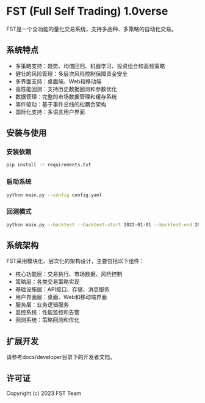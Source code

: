 # FST (Full Self Trading) 1.0verse

FST是一个全功能的量化交易系统，支持多品种、多策略的自动化交易。

## 系统特点

- 多策略支持：趋势、均值回归、机器学习、投资组合和高频策略
- 健壮的风险管理：多层次风险控制保障资金安全
- 多界面支持：桌面端、Web和移动端
- 高性能回测：支持历史数据回测和参数优化
- 数据管理：完整的市场数据管理和缓存系统
- 事件驱动：基于事件总线的松耦合架构
- 国际化支持：多语言用户界面

## 安装与使用

### 安装依赖

```bash
pip install -r requirements.txt
```

### 启动系统

```bash
python main.py --config config.yaml
```

### 回测模式

```bash
python main.py --backtest --backtest-start 2022-01-01 --backtest-end 2022-12-31
```

## 系统架构

FST采用模块化、层次化的架构设计，主要包括以下组件：

- 核心功能层：交易执行、市场数据、风险控制
- 策略层：各类交易策略实现
- 基础设施层：API接口、存储、消息服务
- 用户界面层：桌面、Web和移动端界面
- 服务层：业务逻辑服务
- 监控系统：性能监控和告警
- 回测系统：策略回测和优化

## 扩展开发

请参考docs/developer目录下的开发者文档。

## 许可证

Copyright (c) 2023 FST Team
